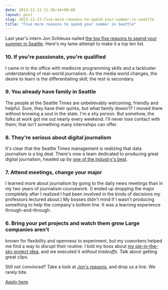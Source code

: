 ```yaml
---
date: 2013-11-13 11:38:44+00:00
layout: post
slug: 2013-11-13-five-more-reasons-to-spend-your-summer-in-seattle
title: "Five more reasons to spend your summer in Seattle"
---
```


Last year's intern Jon Schleuss nailed [the top five reasons to spend
your summer in
Seattle](http://www.jschleuss.com/2013/11/13/why-you-should-spend-your-summer-in-seattle/).
Here's my lame attempt to make it a top ten list.

### 10. If you're passionate, you're qualified
I came in to the office with mediocre programming skills and a
lackluster understanding of real-world journalism. As the media world
changes, the desire to learn is the differentiating skill; the rest is
secondary.

### 9. You already have family in Seattle
The people at the Seattle Times are unbelievably welcoming, friendly and
helpful. Sure, they have their quirks, but what family doesn't? I moved
there without knowing a soul in the state. I'm a shy person. But
somehow, the folks at work got me out nearly every weekend. I'll never
lose contact with them; that isn't something many internships can offer.

### 8. They're serious about digital journalism
It's clear that the Seattle Times management is realizing that data
journalism is a big deal. There's now a team dedicated to producing
great digital journalism, headed up by [one of the industry's best](https://twitter.com/laurenrabaino).

### 7. Attend meetings, change your major
I learned more about journalism by going to the daily news meetings than
in my two years of journalism coursework. (I ended up dropping the major
completely after I realized I had been involved in the kinds of
decisions my professors lectured about.) My bosses didn't mind if I
wasn't producing something to help the company's bottom line. It was a
learning experience through-and-through.

### 6. Bring your pet projects and watch them grow Large companies aren't
known for flexibility and openness to experiment, but my coworkers
helped me find a way to disrupt their routine. I told my boss about [my
pie-in-the-sky project
idea](http://kevin.schaul.io/2012/08/22/seattle-times-election-guide/),
and we executed it *without tradeoffs*. Talk about getting great clips.

Still not convinced? Take a look at [Jon's
reasons](http://www.jschleuss.com/2013/11/13/why-you-should-spend-your-summer-in-seattle/), and drop us a line. We rarely bite.

[Apply here](https://www.smartrecruiters.com/seattletimescompany/74165861-summer-2014-digital-news-production-intern).


